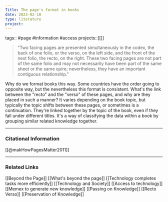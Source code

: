 ```yaml
---
Title: The page's format in books
date: 2023-02-10
type: literature
project:
---
```

tags:: #page #information #access
projects::[[]]

> "Two facing pages are presented simultaneously in the codex, the back of one folio, or the verso, on the left side, and the front of the next folio, the recto, on the right. These two facing pages are not part of the same folio and may not necessarily have been part of the same sheet or the same quire; nevertheless, they have an important contiguous relationship."

Why do we format books this way. Some countries have the order going to opposite way, but the nevertheless this format is consistent. What's the link between the "recto" and the "verso" of these pages, and why are they placed in such a manner? It varies depending on the book topic, but typically the topic shifts between these pages, or sometimes is a continuation. They're linked together by the topic of the book, even if they fall under different titles. It's a way of classifying the data within a book by grouping similar related knowledge together.

---
### Citational Information

[[@makHowPagesMatter2011]]

---

### Related Links

[[Beyond the Page]]
[[What's beyond the page]]
[[Technology completes tasks more efficiently]]
[[Technology and Society]]
[[Access to technology]]
[[Memex to generate new knowledge]]
[[Passing on Knowledge]]
[[Recto Verso]]
[[Preservation of Knowledge]]